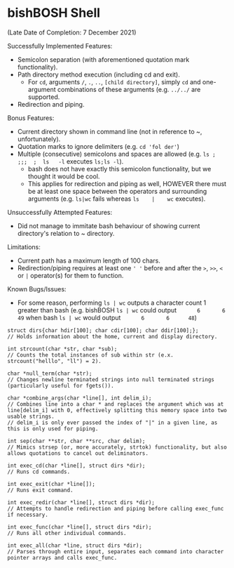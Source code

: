 # bishBOSH Shell
(Late Date of Completion: 7 December 2021)

Successfully Implemented Features:
- Semicolon separation (with aforementioned quotation mark functionality).
- Path directory method execution (including cd and exit).
  - For `cd`, arguments `/`, `.`, `..`, `[child directory]`, simply `cd` and one-argument combinations of these arguments (e.g. `../../` are supported.
- Redirection and piping.

Bonus Features:
- Current directory shown in command line (not in reference to ~, unfortunately).
- Quotation marks to ignore delimiters (e.g. `cd 'fol der'`)
- Multiple (consecutive) semicolons and spaces are allowed (e.g. `ls ; ;;;  ;  ls   -l` executes `ls;ls -l`).
  - bash does not have exactly this semicolon functionality, but we thought it would be cool.
  - This applies for redirection and piping as well, HOWEVER there must be at least one space between the operators and surrounding arguments (e.g. `ls|wc` fails whereas `ls    |    wc` executes).

Unsuccessfully Attempted Features:
- Did not manage to immitate bash behaviour of showing current directory's relation to ~ directory.

Limitations:
- Current path has a maximum length of 100 chars.
- Redirection/piping requires at least one `' '` before and after the `>`, `>>`, `<` or `|` operator(s) for them to function.

Known Bugs/Issues:
- For some reason, performing `ls | wc` outputs a character count 1 greater than bash (e.g. bishBOSH `ls | wc` could output `      6       6      49` when bash `ls | wc` would output `      6       6      48`) 

```
struct dirs{char hdir[100]; char cdir[100]; char ddir[100];};
// Holds information about the home, current and display directory.

int strcount(char *str, char *sub);
// Counts the total instances of sub within str (e.x. strcount("helllo", "ll") = 2).

char *null_term(char *str);
// Changes newline terminated strings into null terminated strings (particularly useful for fgets()).

char *combine_args(char *line[], int delim_i);
// Combines line into a char * and replaces the argument which was at line[delim_i] with 0, effectively splitting this memory space into two usable strings.
// delim_i is only ever passed the index of "|" in a given line, as this is only used for piping.

int sep(char **str, char **src, char delim);
// Mimics strsep (or, more accurately, strtok) functionality, but also allows quotations to cancel out deliminators.

int exec_cd(char *line[], struct dirs *dir);
// Runs cd commands.

int exec_exit(char *line[]);
// Runs exit command.

int exec_redir(char *line[], struct dirs *dir);
// Attempts to handle redirection and piping before calling exec_func if necessary.

int exec_func(char *line[], struct dirs *dir);
// Runs all other individual commands.

int exec_all(char *line, struct dirs *dir);
// Parses through entire input, separates each command into character pointer arrays and calls exec_func.
```
